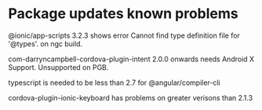 Package updates known problems
=================

@ionic/app-scripts 3.2.3 shows error Cannot find type definition file for '@types'. on ngc build.

com-darryncampbell-cordova-plugin-intent 2.0.0 onwards needs Android X Support. Unsupported on PGB.

typescript is needed to be less than 2.7 for @angular/compiler-cli

cordova-plugin-ionic-keyboard has problems on greater verisons than 2.1.3
